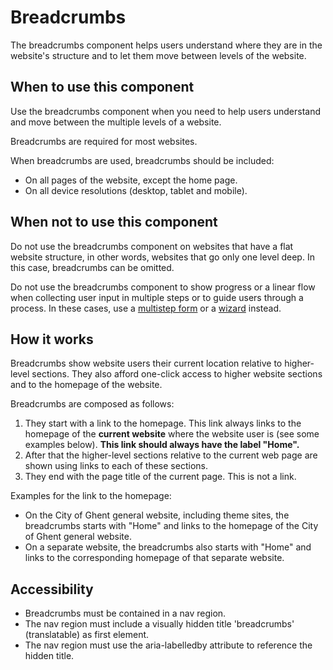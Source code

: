 # Breadcrumbs

The breadcrumbs component helps users understand where they are in the website's structure and to let them move between levels of the website.

## When to use this component

Use the breadcrumbs component when you need to help users understand and move between the multiple levels of a website.

Breadcrumbs are required for most websites.

When breadcrumbs are used, breadcrumbs should be included:

* On all pages of the website, except the home page.
* On all device resolutions (desktop, tablet and mobile).

## When not to use this component

Do not use the breadcrumbs component on websites that have a flat website structure, in other words, websites that go only one level deep. In this case, breadcrumbs can be omitted.

Do not use the breadcrumbs component to show progress or a linear flow when collecting user input in multiple steps or to guide users through a process. In these cases, use a <a href="{{path './multistep-form.html'}}">multistep form</a> or a <a href="{{path './wizard.html'}}">wizard</a> instead.

## How it works

Breadcrumbs show website users their current location relative to higher-level sections. They also afford one-click access to higher website sections and to the homepage of the website.

Breadcrumbs are composed as follows:

1. They start with a link to the homepage. This link always links to the homepage of the **current website** where the website user is (see some examples below). **This link should always have the label "Home".**
2. After that the higher-level sections relative to the current web page are shown using links to each of these sections.
3. They end with the page title of the current page. This is not a link.

Examples for the link to the homepage:

* On the City of Ghent general website, including theme sites, the breadcrumbs starts with "Home" and links to the homepage of the City of Ghent general website.
* On a separate website, the breadcrumbs also starts with "Home" and links to the corresponding homepage of that separate website.

## Accessibility

* Breadcrumbs must be contained in a nav region.
* The nav region must include a visually hidden title 'breadcrumbs' (translatable) as first element.
* The nav region must use the aria-labelledby attribute to reference the hidden title.
